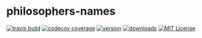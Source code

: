 # philosophers-names

[![travis build](https://img.shields.io/travis/corderophilosophy/philosophers-names.svg?style=flat-square)](https://travis-ci.org/corderophilosophy/philosophers-names)
[![codecov coverage](https://img.shields.io/codecov/c/github/codecov/example-python.svg?maxAge=2592000?style=flat-square)](https://codecov.io/github/corderophilosophy/philosophers-names?ref=e1b8716ccb704681226072ea01df6bf159416c63)
[![version](https://img.shields.io/npm/v/npm.svg?maxAge=2592000?style=flat-square)](http://npm.im/philosophers-names)
[![downloads](https://img.shields.io/npm/dt/express.svg?maxAge=2592000?style=flat-square)](http://www.npm-stats.com/~packages/philosophers-names)
[![MIT License](https://img.shields.io/npm/l/express.svg?maxAge=2592000?style=flat-square)](https://opensource.org/licenses/MIT)
